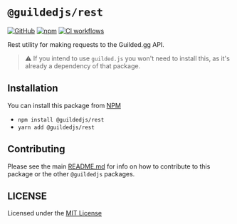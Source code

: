 # `@guildedjs/rest`

[![GitHub](https://img.shields.io/badge/License-MIT-yellow.svg)](https://github.com/guildedjs/guilded.js/blob/main/LICENSE)
[![npm](https://img.shields.io/npm/v/@guildedjs/rest?color=crimson&logo=npm)](https://www.npmjs.com/package/@guildedjs/rest)
[![CI workflows](https://github.com/guildedjs/guilded.js/actions/workflows/ci.yml/badge.svg)](https://github.com/guildedjs/guilded.js/actions/workflows/ci.yml)

Rest utility for making requests to the Guilded.gg API.

> ⚠️ If you intend to use `guilded.js` you won't need to install this, as it's already a dependency of that package.

## Installation

You can install this package from [NPM](https://www.npmjs.com/package/@guildedjs/rest)

-   `npm install @guildedjs/rest`
-   `yarn add @guildedjs/rest`

## Contributing

Please see the main [README.md](https://github.com/guildedjs/guilded.js) for info on how to contribute to this package or the other `@guildedjs` packages.

## LICENSE

Licensed under the [MIT License](https://github.com/guildedjs/guilded.js/blob/main/LICENSE)
